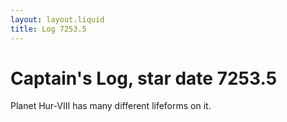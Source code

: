 ```yaml
---
layout: layout.liquid
title: Log 7253.5
---
```


# Captain's Log, star date 7253.5

Planet Hur-VIII has many different lifeforms on it.